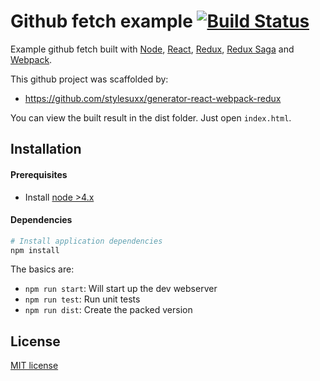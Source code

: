 # Github fetch example [![Build Status](https://travis-ci.org/Nic128/github-fetch-example.svg?branch=master)](https://travis-ci.org/Nic128/github-fetch-example)

Example github fetch built with [Node](https://nodejs.org/en/), [React](https://facebook.github.io/react/), [Redux](http://redux.js.org/), [Redux Saga](http://yelouafi.github.io/redux-saga/) and [Webpack](https://webpack.github.io/).

This github project was scaffolded by:
- https://github.com/stylesuxx/generator-react-webpack-redux

You can view the built result in the dist folder. Just open `index.html`.


## Installation

#### Prerequisites

- Install [node >4.x](https://nodejs.org/en/download/)

#### Dependencies
``` sh
# Install application dependencies
npm install
```

The basics are:
- `npm run start`: Will start up the dev webserver
- `npm run test`: Run unit tests
- `npm run dist`: Create the packed version

## License
[MIT license](http://opensource.org/licenses/MIT)